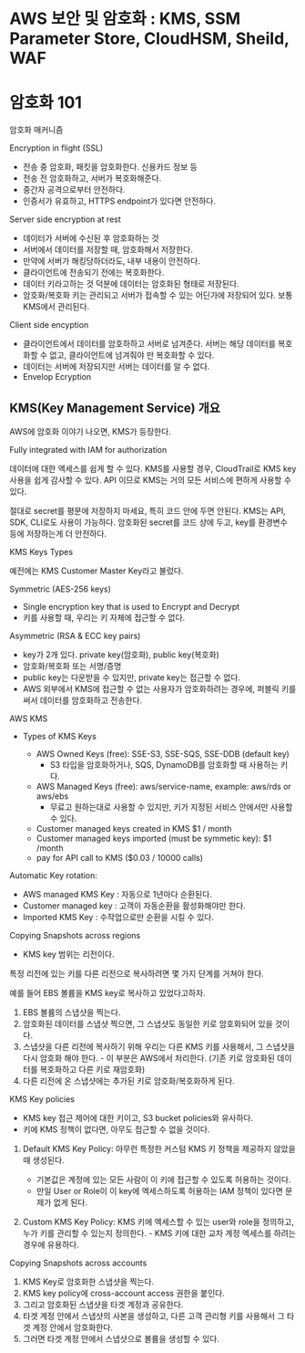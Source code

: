 # AWS 보안 및 암호화 : KMS, SSM Parameter Store, CloudHSM, Sheild, WAF

# 암호화 101

암호화 매커니즘

Encryption in flight (SSL)

- 전송 중 암호화, 패킷을 암호화한다. 신용카드 정보 등
- 전송 전 암호화하고, 서버가 복호화해준다.
- 중간자 공격으로부터 안전하다.
- 인증서가 유효하고, HTTPS endpoint가 있다면 안전하다.

Server side encryption at rest

- 데이터가 서버에 수신된 후 암호화하는 것
- 서버에서 데이터를 저장할 때, 암호화해서 저장한다.
- 만약에 서버가 해킹당하더라도, 내부 내용이 안전하다.
- 클라이언트에 전송되기 전에는 복호화한다.
- 데이터 키라고하는 것 덕분에 데이터는 암호화된 형태로 저장된다.
- 암호화/복호화 키는 관리되고 서버가 접속할 수 있는 어딘가에 저장되어 있다. 보통 KMS에서 관리된다.

Client side encyption

- 클라이언트에서 데이터를 암호하하고 서버로 넘겨준다. 서버는 해당 데이터를 복호화할 수 없고, 클라이언트에 넘겨줘야 만 복호화할 수 있다.
- 데이터는 서버에 저장되지만 서버는 데이터를 알 수 없다.
- Envelop Ecryption

## KMS(Key Management Service) 개요

AWS에 암호화 이야기 나오면, KMS가 등장한다.

Fully integrated with IAM for authorization

데이터에 대한 엑세스를 쉽게 할 수 있다.
KMS를 사용할 경우, CloudTrail로 KMS key 사용을 쉽게 감사할 수 있다. API 이므로
KMS는 거의 모든 서비스에 편하게 사용할 수 있다.

절대로 secret를 평문에 저장하지 마세요, 특히 코드 안에 두면 안된다.
KMS는 API, SDK, CLI로도 사용이 가능하다.
암호화된 secret를 코드 상에 두고, key를 환경변수 등에 저장하는게 더 안전하다.

KMS Keys Types

예전에는 KMS Customer Master Key라고 불렀다.

Symmetric (AES-256 keys)

- Single encryption key that is used to Encrypt and Decrypt
- 키를 사용할 때, 우리는 키 자체에 접근할 수 없다.

Asymmetric (RSA & ECC key pairs)

- key가 2개 있다. private key(암호화), public key(복호화)
- 암호화/복호화 또는 서명/증명
- public key는 다운받을 수 있지만, private key는 접근할 수 없다.
- AWS 외부에서 KMS에 접근할 수 없는 사용자가 암호화하려는 경우에, 퍼블릭 키를 써서 데이터를 암호화하고 전송한다.

AWS KMS

- Types of KMS Keys

  - AWS Owned Keys (free): SSE-S3, SSE-SQS, SSE-DDB (default key)
    - S3 타입을 암호화하거나, SQS, DynamoDB를 암호화할 때 사용하는 키다.
  - AWS Managed Keys (free): aws/service-name, example: aws/rds or aws/ebs
    - 무료고 원하는대로 사용할 수 있지만, 키가 지정된 서비스 안에서만 사용할 수 있다.
  - Customer managed keys created in KMS $1 / month
  - Customer managed keys imported (must be symmetic key): $1 /month
  - pay for API call to KMS ($0.03 / 10000 calls)

Automatic Key rotation:

- AWS managed KMS Key : 자동으로 1년마다 순환된다.
- Customer managed key : 고객이 자동순환을 활성화해야만 한다.
- Imported KMS Key : 수작업으로만 순환을 시킬 수 있다.

Copying Snapshots across regions

- KMS key 범위는 리전이다.

특정 리전에 있는 키를 다른 리전으로 복사하려면 몇 가지 단계를 거쳐야 한다.

예를 들어 EBS 볼륨을 KMS key로 복사하고 있었다고하자.

1. EBS 볼륨의 스냅샷을 찍는다.
2. 암호화된 데이터를 스냅샷 찍으면, 그 스냅샷도 동일한 키로 암호화되어 있을 것이다.
3. 스냅샷을 다른 리전에 복사하기 위해 우리는 다른 KMS 키를 사용해서, 그 스냅샷을 다시 암호화 해야 한다. - 이 부분은 AWS에서 처리한다. (기존 키로 암호화된 데이터를 복호화하고 다른 키로 재암호화)
4. 다른 리전에 온 스냅샷에는 추가된 키로 암호화/복호화하게 된다.

KMS Key policies

- KMS key 접근 제어에 대한 키이고, S3 bucket policies와 유사하다.
- 키에 KMS 정책이 없다면, 아무도 접근할 수 없을 것이다.

1. Default KMS Key Policy: 아무런 특정한 커스텀 KMS 키 정책을 제공하지 않았을 때 생성된다.

   - 기본값은 계정에 있는 모든 사람이 이 키에 접근할 수 있도록 허용하는 것이다.
   - 만일 User or Role이 이 key에 엑세스하도록 허용하는 IAM 정책이 있다면 문제가 없게 된다.

2. Custom KMS Key Policy: KMS 키에 엑세스할 수 있는 user와 role을 정의하고, 누가 키를 관리할 수 있는지 정의한다. - KMS 키에 대한 교차 계정 엑세스를 하려는 경우에 유용하다.

Copying Snapshots across accounts

1. KMS Key로 암호화한 스냅샷을 찍는다.
2. KMS key policy에 cross-account access 권한을 붙인다.
3. 그리고 암호화된 스냅샷을 타겟 계정과 공유한다.
4. 타겟 계정 안에서 스냅샷의 사본을 생성하고, 다른 고객 관리형 키를 사용해서 그 타겟 계정 안에서 암호화한다.
5. 그러면 타겟 계정 안에서 스냅샷으로 볼륨을 생성할 수 있다.
